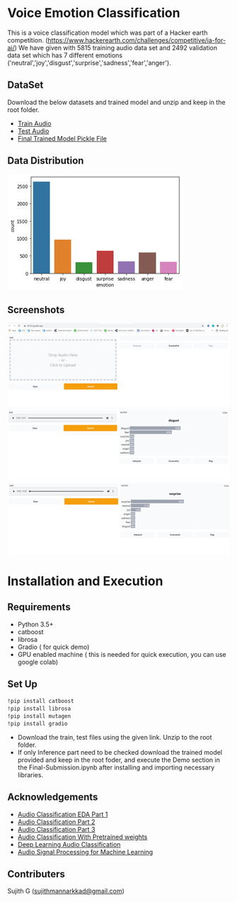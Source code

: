 
# Voice Emotion Classification

This is a voice classification model which was part of a Hacker earth competition.
(https://www.hackerearth.com/challenges/competitive/ia-for-ai/)
We have given with 5815 training audio data set and 2492 validation data set which has 7 different emotions ('neutral','joy','disgust','surprise','sadness','fear','anger').



## DataSet
 Download the below datasets and trained model and unzip and keep in the root folder.
 
- [Train Audio](https://drive.google.com/drive/folders/14bg5LJ45i79m09Y5PgtIPhpjbmcCplq2?usp=sharing)
- [Test Audio](https://drive.google.com/drive/folders/1vPsI74qC6baTBPMl6R6muRMkJlM4fD97?usp=sharing)
- [Final Trained Model Pickle File](https://drive.google.com/file/d/1zD3S6iKsj2Xf7WS2f5DDAC80jTp6Lme3/view?usp=sharing)

## Data Distribution

![App Screenshot](https://raw.githubusercontent.com/sujithmannarkkad/Voice-Emotion-Detection/main/data%20distribution.png)

  
## Screenshots

![App Screenshot](https://raw.githubusercontent.com/sujithmannarkkad/Voice-Emotion-Detection/main/image1.png)
![App Screenshot](https://raw.githubusercontent.com/sujithmannarkkad/Voice-Emotion-Detection/main/prediction1.PNG)
![App Screenshot](https://raw.githubusercontent.com/sujithmannarkkad/Voice-Emotion-Detection/main/prediction2.png)

  
# Installation and Execution
## Requirements

- Python 3.5+
- catboost
- librosa
- Gradio ( for quick demo)
- GPU enabled machine ( this is needed for quick execution, you can use google colab)

## Set Up

```bash
!pip install catboost
!pip install librosa
!pip install mutagen
!pip install gradio
```

- Download the train, test files using the given link. Unzip to the root folder.
- If only Inference part need to be checked download the trained model provided and keep in the root foder, and execute the Demo section in the Final-Submission.ipynb after installing and importing necessary libraries.
  
## Acknowledgements

 - [Audio Classification EDA Part 1](https://www.youtube.com/watch?v=mHPpCXqQd7Y)
 - [Audio Classification Part 2](https://www.youtube.com/watch?v=4F-cwOkMdTE&t=970s)
 - [Audio Classification Part 3](https://www.youtube.com/watch?v=uTFU7qThylE)
 - [Audio Classification With Pretrained weights](https://towardsdatascience.com/audio-classification-with-pre-trained-vgg-19-keras-bca55c2a0efe)
 - [Deep Learning Audio Classification](https://medium.com/analytics-vidhya/deep-learning-audio-classification-fcbed546a2dd)
 - [Audio Signal Processing for Machine Learning](https://www.youtube.com/playlist?list=PL-wATfeyAMNqIee7cH3q1bh4QJFAaeNv0)


## Contributers

Sujith G (sujithmannarkkad@gmail.com)

  